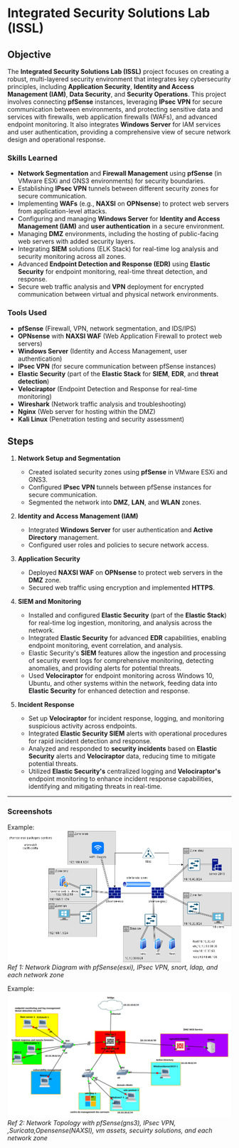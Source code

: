 # Integrated Security Solutions Lab (ISSL)

## Objective
The **Integrated Security Solutions Lab (ISSL)** project focuses on creating a robust, multi-layered security environment that integrates key cybersecurity principles, including **Application Security**, **Identity and Access Management (IAM)**, **Data Security**, and **Security Operations**. This project involves connecting **pfSense** instances, leveraging **IPsec VPN** for secure communication between environments, and protecting sensitive data and services with firewalls, web application firewalls (WAFs), and advanced endpoint monitoring. It also integrates **Windows Server** for IAM services and user authentication, providing a comprehensive view of secure network design and operational response.

### Skills Learned
- **Network Segmentation** and **Firewall Management** using **pfSense** (in VMware ESXi and GNS3 environments) for security boundaries.
- Establishing **IPsec VPN** tunnels between different security zones for secure communication.
- Implementing **WAFs** (e.g., **NAXSI** on **OPNsense**) to protect web servers from application-level attacks.
- Configuring and managing **Windows Server** for **Identity and Access Management (IAM)** and **user authentication** in a secure environment.
- Managing **DMZ** environments, including the hosting of public-facing web servers with added security layers.
- Integrating **SIEM** solutions (ELK Stack) for real-time log analysis and security monitoring across all zones.
- Advanced **Endpoint Detection and Response (EDR)** using **Elastic Security** for endpoint monitoring, real-time threat detection, and response.
- Secure web traffic analysis and **VPN** deployment for encrypted communication between virtual and physical network environments.

### Tools Used
- **pfSense** (Firewall, VPN, network segmentation, and IDS/IPS)
- **OPNsense** with **NAXSI WAF** (Web Application Firewall to protect web servers)
- **Windows Server** (Identity and Access Management, user authentication)
- **IPsec VPN** (for secure communication between pfSense instances)
- **Elastic Security** (part of the **Elastic Stack** for **SIEM**, **EDR**, and **threat detection**)
- **Velociraptor** (Endpoint Detection and Response for real-time monitoring)
- **Wireshark** (Network traffic analysis and troubleshooting)
- **Nginx** (Web server for hosting within the DMZ)
- **Kali Linux** (Penetration testing and security assessment)

## Steps

1. **Network Setup and Segmentation**
   - Created isolated security zones using **pfSense** in VMware ESXi and GNS3.
   - Configured **IPsec VPN** tunnels between pfSense instances for secure communication.
   - Segmented the network into **DMZ**, **LAN**, and **WLAN** zones.

2. **Identity and Access Management (IAM)**
   - Integrated **Windows Server** for user authentication and **Active Directory** management.
   - Configured user roles and policies to secure network access.

3. **Application Security**
   - Deployed **NAXSI WAF** on **OPNsense** to protect web servers in the **DMZ** zone.
   - Secured web traffic using encryption and implemented **HTTPS**.

4. **SIEM and Monitoring**
   - Installed and configured **Elastic Security** (part of the **Elastic Stack**) for real-time log ingestion, monitoring, and analysis across the network.
   - Integrated **Elastic Security** for advanced **EDR** capabilities, enabling endpoint monitoring, event correlation, and analysis.
   - Elastic Security's **SIEM** features allow the ingestion and processing of security event logs for comprehensive monitoring, detecting anomalies, and providing alerts for potential threats.
   - Used **Velociraptor** for endpoint monitoring across Windows 10, Ubuntu, and other systems within the network, feeding data into **Elastic Security** for enhanced detection and response.

5. **Incident Response**
   - Set up **Velociraptor** for incident response, logging, and monitoring suspicious activity across endpoints.
   - Integrated **Elastic Security SIEM** alerts with operational procedures for rapid incident detection and response.
   - Analyzed and responded to **security incidents** based on **Elastic Security** alerts and **Velociraptor** data, reducing time to mitigate potential threats.
   - Utilized **Elastic Security's** centralized logging and **Velociraptor's** endpoint monitoring to enhance incident response capabilities, identifying and mitigating threats in real-time.

---

### Screenshots

Example:
![Network Diagram](https://github.com/lyonzon2/ISSL/blob/main/cyber-lab.drawio.png)
*Ref 1: Network Diagram with pfSense(esxi), IPsec VPN, snort, ldap, and each network zone*

Example:
![GNS3 Toplogy](https://github.com/lyonzon2/ISSL/blob/main/infra-toplogy.png)
*Ref 2: Network Topology with pfSense(gns3), IPsec VPN, ,Suricata,Opensense(NAXSI), vm assets, secuirty solutions, and each network zone*
